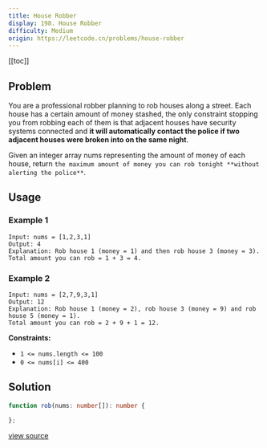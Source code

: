 ```yaml
---
title: House Robber
display: 198. House Robber
difficulty: Medium
origin: https://leetcode.cn/problems/house-robber
---
```


[[toc]]

## Problem

You are a professional robber planning to rob houses along a street. Each house has a certain amount of money stashed, the only constraint stopping you from robbing each of them is that adjacent houses have security systems connected and **it will automatically contact the police if two adjacent houses were broken into on the same night**.

Given an integer array nums representing the amount of money of each house, return `the maximum amount of money you can rob tonight **without alerting the police**`.

## Usage

### Example 1

```
Input: nums = [1,2,3,1]
Output: 4
Explanation: Rob house 1 (money = 1) and then rob house 3 (money = 3).
Total amount you can rob = 1 + 3 = 4.
```

### Example 2

```
Input: nums = [2,7,9,3,1]
Output: 12
Explanation: Rob house 1 (money = 2), rob house 3 (money = 9) and rob house 5 (money = 1).
Total amount you can rob = 2 + 9 + 1 = 12.
```


**Constraints:**

- <code>1 &lt;= nums.length &lt;= 100</code>
- <code>0 &lt;= nums[i] &lt;= 400</code>


## Solution

```ts
function rob(nums: number[]): number {

};
```

[view source](https://leetcode.cn/problems/house-robber)
